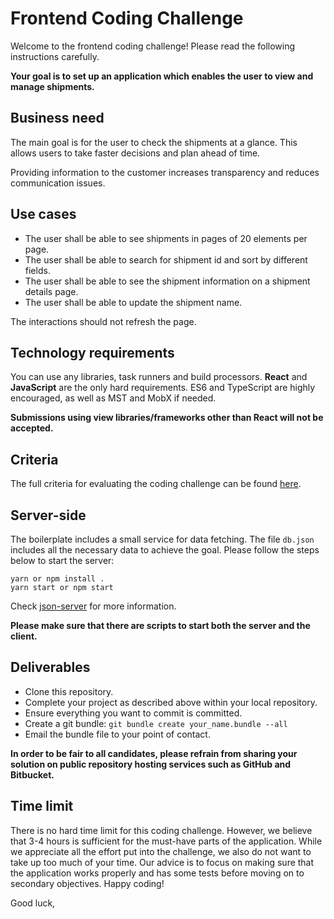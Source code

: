 #  Frontend Coding Challenge

Welcome to the  frontend coding challenge! Please read the following instructions carefully.

**Your goal is to set up an application which enables the user to view and manage shipments.**

## Business need

The main goal is for the user to check the shipments at a glance. This allows users to take faster decisions and plan ahead of time.

Providing information to the customer increases transparency and reduces communication issues.

## Use cases

- The user shall be able to see shipments in pages of 20 elements per page.
- The user shall be able to search for shipment id and sort by different fields.
- The user shall be able to see the shipment information on a shipment details page.
- The user shall be able to update the shipment name.

The interactions should not refresh the page.

## Technology requirements

You can use any libraries, task runners and build processors. **React** and **JavaScript** are the only hard requirements. ES6 and TypeScript are highly encouraged, as well as MST and MobX if needed.

**Submissions using view libraries/frameworks other than React will not be accepted.**

## Criteria

The full criteria for evaluating the coding challenge can be found [here](./Criteria.md).

## Server-side

The boilerplate includes a small service for data fetching. The file `db.json` includes all the necessary data to achieve the goal. Please follow the steps below to start the server:

```
yarn or npm install .
yarn start or npm start
```

Check [json-server](https://github.com/typicode/json-server) for more information.

**Please make sure that there are scripts to start both the server and the client.**

## Deliverables

- Clone this repository.
- Complete your project as described above within your local repository.
- Ensure everything you want to commit is committed.
- Create a git bundle: `git bundle create your_name.bundle --all`
- Email the bundle file to your point of contact.

**In order to be fair to all candidates, please refrain from sharing your solution on public repository hosting services such as GitHub and Bitbucket.**

## Time limit

There is no hard time limit for this coding challenge. However, we believe that 3-4 hours is sufficient for the must-have parts of the application. While we appreciate all the effort put into the challenge, we also do not want to take up too much of your time. Our advice is to focus on making sure that the application works properly and has some tests before moving on to secondary objectives. Happy coding!

Good luck,

